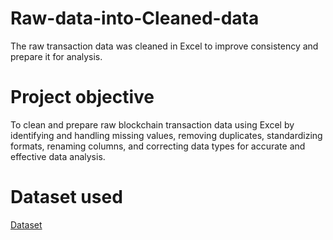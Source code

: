 # Raw-data-into-Cleaned-data
The raw transaction data was cleaned in Excel to improve consistency and prepare it for analysis.
# Project objective
To clean and prepare raw blockchain transaction data using Excel by identifying and handling missing values, removing duplicates, standardizing formats, renaming columns, and correcting data types for accurate and effective data analysis.
# Dataset used
<a href="https://github.com/chinababu-n/Raw-data-into-Cleaned-data/blob/main/Data%20Cleaning.xlsx">Dataset</a>


